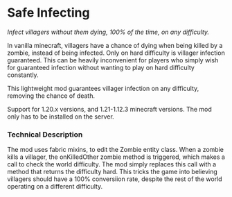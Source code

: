 # Safe Infecting
_Infect villagers without them dying, 100% of the time, on any difficulty._

In vanilla minecraft, villagers have a chance of dying when being killed by a zombie, instead of being infected. Only on hard difficulty is villager infection guaranteed.
This can be heavily inconvenient for players who simply wish for guaranteed infection without wanting to play on hard difficulty constantly.

This lightweight mod guarantees villager infection on any difficulty, removing the chance of death.

Support for 1.20.x versions, and 1.21-1.12.3 minecraft versions. The mod only has to be installed on the server.

### Technical Description
The mod uses fabric mixins, to edit the Zombie entity class.
When a zombie kills a villager, the onKilledOther zombie method is triggered, which makes a call to check the world difficulty.
The mod simply replaces this call with a method that returns the difficulty hard.
This tricks the game into believing villagers should have a 100% conversiion rate, despite the rest of the world operating on a different difficulty.
